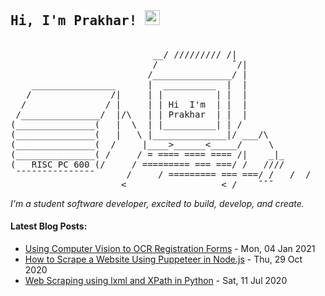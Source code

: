 <pre><h2>Hi, I'm Prakhar! <img src="https://github.githubassets.com/images/mona-whisper.gif" height="24" /></h2>
                           __/ ///////// /|
                           /              ¯/|
                          /_______________/ |
    ________________      |  __________  |  |
   /               /|     | |          | |  |
  /               / |     | | Hi  I'm  | |  |
 /_______________/  |/\   | | Prakhar  | |  |
(_______________(   |  \  | |__________| | /   
(_______________(   |   \ |______________|/ ___/\
(_______________(  /     |____>______<_____/     \
(_______________( /     / = ==== ==== ==== /|    _|_
(   RISC PC 600 (/     / ========= === ===/ /   ////
 ¯¯¯¯¯¯¯¯¯¯¯¯¯¯¯      /     / ========= === ===/ /   /  / 
                     <__________________<_/    ¯¯¯
</pre>
<p><em> I'm a student software developer, excited to build, develop, and create. </em></p>
<h4> Latest Blog Posts: </h4>

<!--bp-->
- [Using Computer Vision to OCR Registration Forms](https://www.prakharj.me/posts/using-computer-vision-to-ocr-registration-forms/) - Mon, 04 Jan 2021
- [How to Scrape a Website Using Puppeteer in Node.js](https://www.prakharj.me/posts/how-to-scrape-a-website-using-puppeteer-in-node.js/) - Thu, 29 Oct 2020
- [Web Scraping using lxml and XPath in Python](https://www.prakharj.me/posts/web-scraping-with-lxml-and-xpaths-in-python-copy/) - Sat, 11 Jul 2020
</pre>
